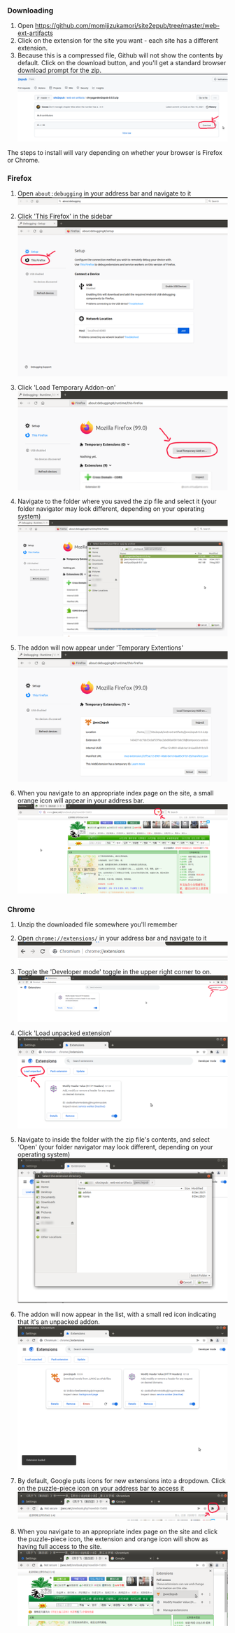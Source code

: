 ### Downloading
1. Open https://github.com/momijizukamori/site2epub/tree/master/web-ext-artifacts
2. Click on the extension for the site you want - each site has a different extension.
3. Because this is a compressed file, Github will not show the contents by default. Click on the download button, and you'll get a standard browser download prompt for the zip.
	![](download.png)

The steps to install will vary depending on whether your browser is Firefox or Chrome.

### Firefox

1. Open `about:debugging` in your address bar and navigate to it
	![](firefox1.png)

2. Click 'This Firefox' in the sidebar
	![](firefox2.png)

3. Click 'Load Temporary Addon-on'
	![](firefox3.png)

4. Navigate to the folder where you saved the zip file and select it (your folder navigator may look different, depending on your operating system)
	![](firefox4.png)

5. The addon will now appear under 'Temporary Extentions'
	![](firefox5.png)

6. When you navigate to an appropriate index page on the site, a small orange icon will appear in your address bar.
	![](firefox6.png)

### Chrome

1. Unzip the downloaded file somewhere you'll remember
2. Open `chrome://extensions/` in your address bar and navigate to it
	![](chrome2.png)

3. Toggle the 'Developer mode' toggle in the upper right corner to on.
	![](chrome3.png)

4. Click 'Load unpacked extension'
	![](chrome4.png)

5. Navigate to inside the folder with the zip file's contents, and select 'Open' (your folder navigator may look different, depending on your operating system)
	![](chrome5.png)

6. The addon will now appear in the list, with a small red icon indicating that it's an unpacked addon.
	![](chrome6.png)

7. By default, Google puts icons for new extensions into a dropdown. Click on the puzzle-piece icon on your address bar to access it
	![](chrome7.png)

8. When you navigate to an appropriate index page on the site and click the puzzle-piece icon, the extension and orange icon will show as having full access to the site.
	![](chrome8.png)
